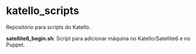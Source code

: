 # katello_scripts
Repositório para scripts do Katello.

**satellite6_begin.sh**: Script para adicionar máquina no Katello/Satellite6 e no Puppet.
